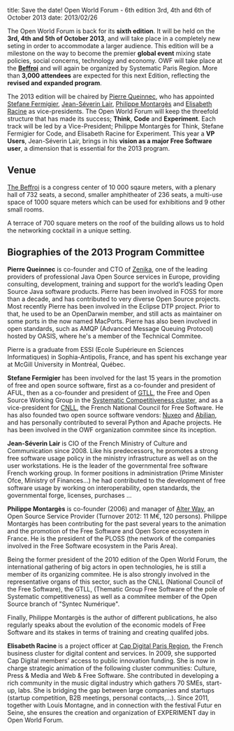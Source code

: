 title: Save the date! Open World Forum - 6th edition 3rd, 4th and 6th of October 2013
date: 2013/02/26

The Open World Forum is back for its **sixth edition**. It will be held on the **3rd, 4th and 5th of October 2013**, and will take place in a completely new seting in order to accommodate a larger audience. This edition will be a milestone on the way to become the premier **global event** mixing state policies, social concerns, technology and economy. OWF will take place at the **[Beffroi](/en/venue/)** and will again be organized by Systematic Paris Region. More than **3,000 attendees** are expected for this next Edition, reflecting the **revised and expanded program**.

The 2013 edition will be chaired by [Pierre Queinnec](#pqe), who has appointed [Stefane Fermigier](#sfr), [Jean-Séverin Lair](#jsl), [Philippe Montargès](#pmo) and [Elisabeth Racine](#era) as vice-presidents. The Open World Forum will keep the threefold structure that has made its success; **Think**, **Code** and **Experiment**. Each track will be led by a Vice-President; Philippe Montargès for Think, Stefane Fermigier for Code, and Elisabeth Racine for Experiment. This year a **VP Users**, Jean-Séverin Lair, brings in his **vision as a major Free Software user**, a dimension that is essential for the 2013 program.

## Venue

[The Beffroi](/en/venue/) is a congress center of 10 000 sqaure meters, with a plenary hall of 732 seats, a second, smaller amphitheater of 236 seats, a multi-use space of 1000 square meters which can be used for exhibitions and 9 other small rooms.

A terrace of 700 square meters on the roof of the building allows us to hold the networking cocktail in a unique setting.

## Biographies of the 2013 Program Committee

<a id="pqe"></a>
**Pierre Queinnec** is co-founder and CTO of [Zenika](http://www.zenika.com/), one of the leading providers of professional Java Open Source services in Europe, providing consulting, development, training and support for the world’s leading Open Source Java software products. Pierre has been involved in FOSS for more than a decade, and has contributed to very diverse Open Source projects. Most recently Pierre has been involved in the Eclipse DTP project. Prior to that, he used to be an OpenDarwin member, and still acts as maintainer on some ports in the now named MacPorts. Pierre has also been involved in open standards, such as AMQP (Advanced Message Queuing Protocol) hosted by OASIS, where he's a member of the Technical Commitee.

Pierre is a graduate from ESSI (Ecole Supérieure en Sciences Informatiques) in Sophia-Antipolis, France, and has spent his exchange year at McGill University in Montréal, Québec.

<a id="sfr"></a>
**Stefane Fermigier** has been involved for the last 15 years in the promotion of free and open source software, first as a co-founder and president of AFUL, then as a co-founder and president of [GTLL](http://www.gt-logiciel-libre.org/), the Free and Open Source Working Group in the [Systematic Competitiveness cluster](http://www.systematic-paris-region.org/), and as a vice-president for [CNLL](http://www.cnll.fr/), the French National Council for Free Software. He has also founded two open source software vendors: [Nuxeo](http://www.nuxeo.com/) and [Abilian](http://www.abilian.com), and has personally contributed to several Python and Apache projects. He has been involved in the OWF organization commitee since its inception.

<a id="jsl"></a>
**Jean-Séverin Lair** is CIO of the French Ministry of Culture and Communication since 2008. Like his predecessors, he promotes a strong free software usage policy in the ministry infrastructure as well as on the user workstations. He is the leader of the governmental free software French working group. In former positions in administration (Prime Minister Ofce, Ministry of Finances...) he had contributed to the development of free software usage by working on interoperability, open standards, the governmental forge, licenses, purchases ...

<a id="pmo"></a>
**Philippe Montargès** is co-founder (2006) and manager of [Alter Way](http://www.alterway.fr/), an Open Source Service Provider (Turnover 2012: 11 M€, 120 persons). Philippe Montargès has been contributing for the past several years to the animation and the promotion of the Free Software and Open Sorce ecosystem in France. He is the president of the PLOSS (the network of the companies involved in the Free Software ecosystem in the Paris Area).

Being the former president of the 2010 edition of the Open World Forum, the international gathering of big actors in open technologies, he is still a member of its organizing commitee. He is also strongly involved in the representative organs of this sector, such as the CNLL (National Council of the Free Software), the GTLL, (Thematic Group Free Software of the pole of Systematic competitiveness) as well as a commitee member of the Open Source branch of "Syntec Numérique".

Finally, Philippe Montargès is the author of different publications, he also regularly speaks about the evolution of the economic models of Free Software and its stakes in terms of training and creating qualifed jobs.

<a id="era"></a>
**Elisabeth Racine** is a project officer at [Cap Digital Paris Region](http://www.capdigital.com/), the French business cluster for digital content and services. In 2009, she supported Cap Digital members’ access to public innovation funding. She is now in charge strategic animation of the following cluster communities: Culture, Press & Media and Web & Free Software. She contributed in developing a rich community in the music digital industry which gathers 70 SMEs, start-up, labs. She is bridging the gap between large companies and startups (startup competition, B2B meetings, personal contacts,…). Since 2011, together with Louis Montagne, and in connection with the festival Futur en Seine, she ensures the creation and organization of EXPERIMENT day in Open World Forum.
